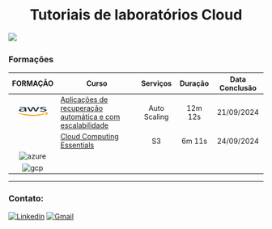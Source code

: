 <h1 align="center"> Tutoriais de laboratórios Cloud</h1>

<img src="http://img.shields.io/static/v1?label=STATUS&message=EM%20DESENVOLVIMENTO&color=RED&style=for-the-badge"/>

### Formações

| FORMAÇÃO | Curso | Serviços | Duração | Data Conclusão |
|----------|-------|:---------------:|:-----------:|:----------------:|
| <div align="center"><img src="https://raw.githubusercontent.com/devicons/devicon/master/icons/amazonwebservices/amazonwebservices-original-wordmark.svg" alt="aws" width="60" height="30"/></div> | [Aplicações de recuperação automática e com escalabilidade](https://youtu.be/oVhiC_kkouI) | Auto Scaling | 12m 12s | 21/09/2024 |
|  | [Cloud Computing Essentials](https://youtu.be/_2vbJGX49Wk) | S3 | 6m 11s | 24/09/2024 |
| <div align="center"><img src="https://www.vectorlogo.zone/logos/microsoft_azure/microsoft_azure-icon.svg" alt="azure" width="30" height="30"/></div> |  |  |  |  |
| <div align="center"><img src="https://www.vectorlogo.zone/logos/google_cloud/google_cloud-icon.svg" alt="gcp" width="30" height="30"/></div> |  |  |  |  |

---
### Contato:
<div style="display=inline-block"> 
    <a href="https://www.linkedin.com/in/joaoluizbr/" target="_blank"><img height=40 title="Linkedin" alt="Linkedin" src="https://cdn.jsdelivr.net/gh/devicons/devicon/icons/linkedin/linkedin-original.svg" /></a> 
    <a href = "mailto:joaoluizcienciacomp@gmail.com"><img title="Gmail" alt="Gmail"  height=40 src="https://icongr.am/simple/gmail.svg?size=128&color=currentColor&colored=true" target="_blank"></a>
</div>
